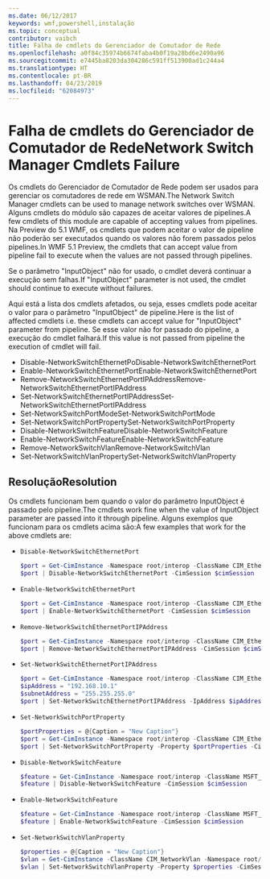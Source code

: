 ```yaml
---
ms.date: 06/12/2017
keywords: wmf,powershell,instalação
ms.topic: conceptual
contributor: vaibch
title: Falha de cmdlets do Gerenciador de Comutador de Rede
ms.openlocfilehash: a0f84c35974b6674faba4b0f19a28bd6e2490a96
ms.sourcegitcommit: e7445ba8203da304286c591ff513900ad1c244a4
ms.translationtype: HT
ms.contentlocale: pt-BR
ms.lasthandoff: 04/23/2019
ms.locfileid: "62084973"
---
```

# <a name="network-switch-manager-cmdlets-failure"></a><span data-ttu-id="baa4d-103">Falha de cmdlets do Gerenciador de Comutador de Rede</span><span class="sxs-lookup"><span data-stu-id="baa4d-103">Network Switch Manager Cmdlets Failure</span></span>

<span data-ttu-id="baa4d-104">Os cmdlets do Gerenciador de Comutador de Rede podem ser usados para gerenciar os comutadores de rede em WSMAN.</span><span class="sxs-lookup"><span data-stu-id="baa4d-104">The Network Switch Manager cmdlets can be used to manage network switches over WSMAN.</span></span>
<span data-ttu-id="baa4d-105">Alguns cmdlets do módulo são capazes de aceitar valores de pipelines.</span><span class="sxs-lookup"><span data-stu-id="baa4d-105">A few cmdlets of this module are capable of accepting values from pipelines.</span></span>
<span data-ttu-id="baa4d-106">Na Preview do 5.1 WMF, os cmdlets que podem aceitar o valor de pipeline não poderão ser executados quando os valores não forem passados pelos pipelines.</span><span class="sxs-lookup"><span data-stu-id="baa4d-106">In WMF 5.1 Preview, the cmdlets that can accept value from pipeline fail to execute when the values are not passed through pipelines.</span></span>

<span data-ttu-id="baa4d-107">Se o parâmetro "InputObject" não for usado, o cmdlet deverá continuar a execução sem falhas.</span><span class="sxs-lookup"><span data-stu-id="baa4d-107">If "InputObject" parameter is not used, the cmdlet should continue to execute without failures.</span></span>

<span data-ttu-id="baa4d-108">Aqui está a lista dos cmdlets afetados, ou seja, esses cmdlets pode aceitar o valor para o parâmetro "InputObject" de pipeline.</span><span class="sxs-lookup"><span data-stu-id="baa4d-108">Here is the list of affected cmdlets i.e. these cmdlets can accept value for "InputObject" parameter from pipeline.</span></span>
<span data-ttu-id="baa4d-109">Se esse valor não for passado do pipeline, a execução do cmdlet falhará.</span><span class="sxs-lookup"><span data-stu-id="baa4d-109">If this value is not passed from pipeline the execution of cmdlet will fail.</span></span>

- <span data-ttu-id="baa4d-110">Disable-NetworkSwitchEthernetPo</span><span class="sxs-lookup"><span data-stu-id="baa4d-110">Disable-NetworkSwitchEthernetPort</span></span>
- <span data-ttu-id="baa4d-111">Enable-NetworkSwitchEthernetPort</span><span class="sxs-lookup"><span data-stu-id="baa4d-111">Enable-NetworkSwitchEthernetPort</span></span>
- <span data-ttu-id="baa4d-112">Remove-NetworkSwitchEthernetPortIPAddress</span><span class="sxs-lookup"><span data-stu-id="baa4d-112">Remove-NetworkSwitchEthernetPortIPAddress</span></span>
- <span data-ttu-id="baa4d-113">Set-NetworkSwitchEthernetPortIPAddress</span><span class="sxs-lookup"><span data-stu-id="baa4d-113">Set-NetworkSwitchEthernetPortIPAddress</span></span>
- <span data-ttu-id="baa4d-114">Set-NetworkSwitchPortMode</span><span class="sxs-lookup"><span data-stu-id="baa4d-114">Set-NetworkSwitchPortMode</span></span>
- <span data-ttu-id="baa4d-115">Set-NetworkSwitchPortProperty</span><span class="sxs-lookup"><span data-stu-id="baa4d-115">Set-NetworkSwitchPortProperty</span></span>
- <span data-ttu-id="baa4d-116">Disable-NetworkSwitchFeature</span><span class="sxs-lookup"><span data-stu-id="baa4d-116">Disable-NetworkSwitchFeature</span></span>
- <span data-ttu-id="baa4d-117">Enable-NetworkSwitchFeature</span><span class="sxs-lookup"><span data-stu-id="baa4d-117">Enable-NetworkSwitchFeature</span></span>
- <span data-ttu-id="baa4d-118">Remove-NetworkSwitchVlan</span><span class="sxs-lookup"><span data-stu-id="baa4d-118">Remove-NetworkSwitchVlan</span></span>
- <span data-ttu-id="baa4d-119">Set-NetworkSwitchVlanProperty</span><span class="sxs-lookup"><span data-stu-id="baa4d-119">Set-NetworkSwitchVlanProperty</span></span>

## <a name="resolution"></a><span data-ttu-id="baa4d-120">Resolução</span><span class="sxs-lookup"><span data-stu-id="baa4d-120">Resolution</span></span>

<span data-ttu-id="baa4d-121">Os cmdlets funcionam bem quando o valor do parâmetro InputObject é passado pelo pipeline.</span><span class="sxs-lookup"><span data-stu-id="baa4d-121">The cmdlets work fine when the value of InputObject parameter are passed into it through pipeline.</span></span> <span data-ttu-id="baa4d-122">Alguns exemplos que funcionam para os cmdlets acima são:</span><span class="sxs-lookup"><span data-stu-id="baa4d-122">A few examples that work for the above cmdlets are:</span></span>

- `Disable-NetworkSwitchEthernetPort`

  ```powershell
  $port = Get-CimInstance -Namespace root/interop -ClassName CIM_EthernetPort -CimSession $cimSession | Select-Object -First 1
  $port | Disable-NetworkSwitchEthernetPort -CimSession $cimSession
  ```

- `Enable-NetworkSwitchEthernetPort`

  ```powershell
  $port = Get-CimInstance -Namespace root/interop -ClassName CIM_EthernetPort -CimSession $cimSession | Select-Object -First 1
  $port | Enable-NetworkSwitchEthernetPort -CimSession $cimSession
  ```

- `Remove-NetworkSwitchEthernetPortIPAddress`

  ```powershell
  $port = Get-CimInstance -Namespace root/interop -ClassName CIM_EthernetPort -CimSession $cimSession | Select-Object -First 1
  $port | Remove-NetworkSwitchEthernetPortIPAddress -CimSession $cimSession
  ```

- `Set-NetworkSwitchEthernetPortIPAddress`

  ```powershell
  $port = Get-CimInstance -Namespace root/interop -ClassName CIM_EthernetPort -CimSession $cimSession | Select-Object -First 1
  $ipAddress = "192.168.10.1"
  $subnetAddress = "255.255.255.0"
  $port | Set-NetworkSwitchEthernetPortIPAddress -IpAddress $ipAddress -SubnetAddress $subnetAddress -CimSession $cimSession
  ```

- `Set-NetworkSwitchPortProperty`

  ```powershell
  $portProperties = @{Caption = "New Caption"}
  $port = Get-CimInstance -Namespace root/interop -ClassName CIM_EthernetPort -CimSession $cimSession | Select-Object -First 1
  $port | Set-NetworkSwitchPortProperty -Property $portProperties -CimSession $cimSession
  ```

- `Disable-NetworkSwitchFeature`

  ```powershell
  $feature = Get-CimInstance -Namespace root/interop -ClassName MSFT_Feature -CimSession $cimSession | Select-Object -First 1
  $feature | Disable-NetworkSwitchFeature -CimSession $cimSession
  ```

- `Enable-NetworkSwitchFeature`

  ```powershell
  $feature = Get-CimInstance -Namespace root/interop -ClassName MSFT_Feature -CimSession $cimSession | Select-Object -First 1
  $feature | Enable-NetworkSwitchFeature -CimSession $cimSession
  ```

- `Set-NetworkSwitchVlanProperty`

  ```powershell
  $properties = @{Caption = "New Caption"}
  $vlan = Get-CimInstance -ClassName CIM_NetworkVlan -Namespace root/interop -CimSession $cimSession | Select-Object -First 1
  $vlan | Set-NetworkSwitchVlanProperty -Property $properties -CimSession $cimSession
  ```